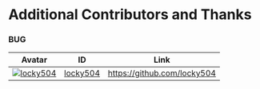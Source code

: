 # Additional Contributors and Thanks

### BUG

Avatar | ID | Link
---- | ---- | ----
[![locky504](https://github.com/locky504.png?size=40)](https://github.com/locky504) | [locky504](https://github.com/locky504) | https://github.com/locky504
